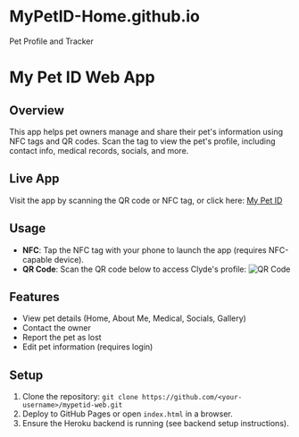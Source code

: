 # MyPetID-Home.github.io
Pet Profile and Tracker

# My Pet ID Web App

## Overview
This app helps pet owners manage and share their pet's information using NFC tags and QR codes. Scan the tag to view the pet's profile, including contact info, medical records, socials, and more.

## Live App
Visit the app by scanning the QR code or NFC tag, or click here: [My Pet ID](https://<your-username>.github.io/mypetid-web?tag=clyde-nfc-123)

## Usage
- **NFC**: Tap the NFC tag with your phone to launch the app (requires NFC-capable device).
- **QR Code**: Scan the QR code below to access Clyde's profile:
  ![QR Code](https://your-qr-code-url.com/qrcode.png)

## Features
- View pet details (Home, About Me, Medical, Socials, Gallery)
- Contact the owner
- Report the pet as lost
- Edit pet information (requires login)

## Setup
1. Clone the repository: `git clone https://github.com/<your-username>/mypetid-web.git`
2. Deploy to GitHub Pages or open `index.html` in a browser.
3. Ensure the Heroku backend is running (see backend setup instructions).
